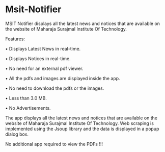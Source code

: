 # Msit-Notifier
MSIT Notifier displays all the latest news and notices that are available on the website of Maharaja Surajmal Institute Of Technology.



Features:


• Displays Latest News in real-time.

• Displays Notices in real-time.

• No need for an external pdf viewer.

• All the pdfs and images are displayed inside the app.

• No need to download the pdfs or the images.

• Less than 3.0 MB.

• No Advertisements.


The app displays all the latest news and notices that are available on the website of Maharaja Surajmal Institute Of Technology. Web scraping is implemented using the Jsoup library and the data is displayed in a popup dialog box.

No additional app required to view the PDFs !!!
